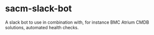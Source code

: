 # sacm-slack-bot
A slack bot to use in combination with, for instance BMC Atrium CMDB solutions, automated health checks.
